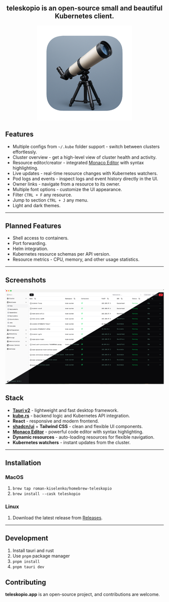 <h2 align="center">
    teleskopio is an open-source small and beautiful Kubernetes client.
</h2>
<p align="center">
    <img width="300" src="./assets/icon.png"/>
</p>

## Features

- Multiple configs from `~/.kube` folder support - switch between clusters effortlessly.
- Cluster overview - get a high-level view of cluster health and activity.
- Resource editor/creator - integrated [Monaco Editor](https://microsoft.github.io/monaco-editor/) with syntax highlighting.
- Live updates - real-time resource changes with Kubernetes watchers.
- Pod logs and events - inspect logs and event history directly in the UI.
- Owner links - navigate from a resource to its owner.
- Multiple font options - customize the UI appearance.
- Filter `CTRL + F` any resource.
- Jump to section `CTRL + J` any menu.
- Light and dark themes.

---

## Planned Features

- Shell access to containers.
- Port forwarding.
- Helm integration.
- Kubernetes resource schemas per API version.
- Resource metrics - CPU, memory, and other usage statistics.

---

## Screenshots

<p align="center">
    <img width="900" src="./assets/diagonal_split.png"/>
</p>

## Stack

- **[Tauri v2](https://tauri.app/)** - lightweight and fast desktop framework.
- **[kube.rs](https://kube.rs)** - backend logic and Kubernetes API integration.
- **React** - responsive and modern frontend.
- **[shadcn/ui](https://ui.shadcn.com/)** + **Tailwind CSS** - clean and flexible UI components.
- **[Monaco Editor](https://microsoft.github.io/monaco-editor/)** - powerful code editor with syntax highlighting.
- **Dynamic resources** - auto-loading resources for flexible navigation.
- **Kubernetes watchers** - instant updates from the cluster.

---

## Installation

### MacOS

1. `brew tap roman-kiselenko/homebrew-teleskopio`
1. `brew install --cask teleskopio`

### Linux

1. Download the latest release from [Releases](https://github.com/roman-kiselenko/teleskopio/releases).

---

## Development

1. Install tauri and rust
1. Use `pnpm` package manager
1. `pnpm install`
1. `pnpm tauri dev`

## Contributing

**teleskopio.app** is an open-source project, and contributions are welcome.
